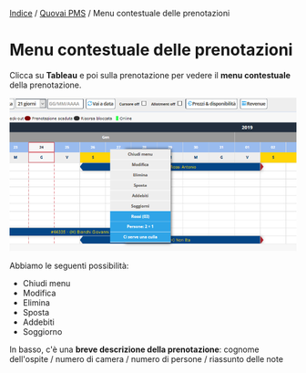 [Indice](index.md) / [Quovai PMS](quovai-pms-it.md) / Menu contestuale delle prenotazioni

# Menu contestuale delle prenotazioni

Clicca su **Tableau** e poi sulla prenotazione per vedere il **menu contestuale** della prenotazione.

![](images/menu-contestuale-prenotazione-001.png)

 Abbiamo le seguenti possibilità: 
 - Chiudi menu  
 - Modifica  
 - Elimina  
 - Sposta  
 - Addebiti  
 - Soggiorno

In basso, c'è una **breve descrizione della prenotazione**: cognome dell'ospite / numero di camera / numero di persone / riassunto delle note
 
 
 